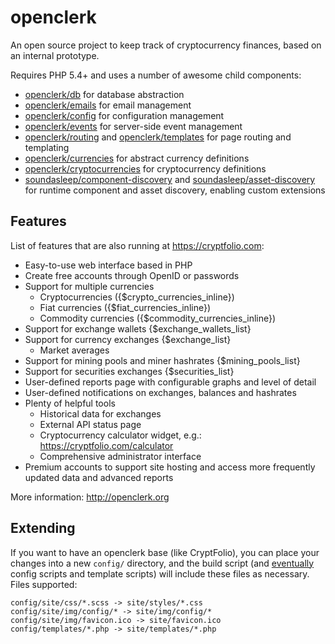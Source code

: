openclerk
=========

An open source project to keep track of cryptocurrency finances, based on an internal prototype.

Requires PHP 5.4+ and uses a number of awesome child components:

* [openclerk/db](https://github.com/openclerk/db) for database abstraction
* [openclerk/emails](https://github.com/openclerk/emails) for email management
* [openclerk/config](https://github.com/openclerk/config) for configuration management
* [openclerk/events](https://github.com/openclerk/events) for server-side event management
* [openclerk/routing](https://github.com/openclerk/routing) and [openclerk/templates](https://github.com/openclerk/templates) for page routing and templating
* [openclerk/currencies](https://github.com/openclerk/currencies) for abstract currency definitions
* [openclerk/cryptocurrencies](https://github.com/openclerk/cryptocurrencies) for cryptocurrency definitions
* [soundasleep/component-discovery](https://github.com/soundasleep/component-discovery) and
  [soundasleep/asset-discovery](https://github.com/soundasleep/asset-discovery) for runtime component and asset discovery, enabling custom extensions

## Features

List of features that are also running at https://cryptfolio.com:

* Easy-to-use web interface based in PHP
* Create free accounts through OpenID or passwords
* Support for multiple currencies
  * Cryptocurrencies ({$crypto_currencies_inline})
  * Fiat currencies ({$fiat_currencies_inline})
  * Commodity currencies ({$commodity_currencies_inline})
* Support for exchange wallets
{$exchange_wallets_list}
* Support for currency exchanges
{$exchange_list}
  * Market averages
* Support for mining pools and miner hashrates
{$mining_pools_list}
* Support for securities exchanges
{$securities_list}
* User-defined reports page with configurable graphs and level of detail
* User-defined notifications on exchanges, balances and hashrates
* Plenty of helpful tools
  * Historical data for exchanges
  * External API status page
  * Cryptocurrency calculator widget, e.g.: https://cryptfolio.com/calculator
  * Comprehensive administrator interface
* Premium accounts to support site hosting and access more frequently updated data and advanced reports

More information: http://openclerk.org

## Extending

If you want to have an openclerk base (like CryptFolio), you can place your changes into a new `config/` directory,
and the build script (and [eventually](http://redmine.jevon.org/issues/132) config scripts and template scripts)
will include these files as necessary. Files supported:

```
config/site/css/*.scss -> site/styles/*.css
config/site/img/config/* -> site/img/config/*
config/site/img/favicon.ico -> site/favicon.ico
config/templates/*.php -> site/templates/*.php
```
